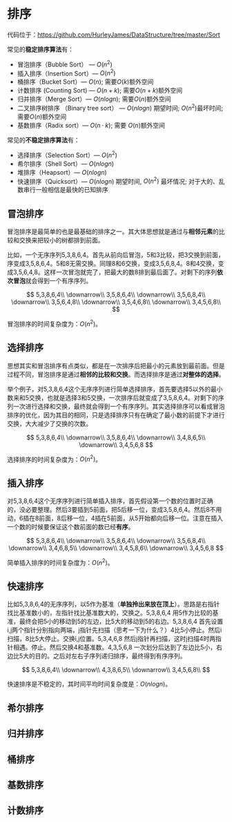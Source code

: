 # 排序

代码位于：https://github.com/HurleyJames/DataStructure/tree/master/Sort

常见的**稳定排序算法**有：

* 冒泡排序（Bubble Sort） — $O(n^2)$
* 插入排序（Insertion Sort）— $O(n^2)$
* 桶排序（Bucket Sort）— $O(n)$; 需要$O(k)$额外空间
* 计数排序 (Counting Sort) — $O(n+k)$; 需要$O(n+k)$额外空间
* 归并排序（Merge Sort）— $O(nlogn)$; 需要$O(n)$额外空间
* 二叉排序树排序 （Binary tree sort） — $O(nlogn)$ 期望时间; $O(n^2)$最坏时间; 需要$O(n)$额外空间
* 基数排序（Radix sort）— $O(n·k)$; 需要 $O(n)$额外空间


常见的**不稳定排序算法**有：

* 选择排序（Selection Sort）— $O(n^2)$
* 希尔排序（Shell Sort）— $O(nlogn)$
* 堆排序（Heapsort）— $O(nlogn)$
* 快速排序（Quicksort）— $O(nlogn)$ 期望时间, $O(n^2)$ 最坏情况; 对于大的、乱数串行一般相信是最快的已知排序

## 冒泡排序

冒泡排序是最简单的也是最基础的排序之一。其大体思想就是通过与**相邻元素**的比较和交换来把较小的树都排到前面。

比如，一个无序序列5,3,8,6,4。首先从前向后冒泡，5和3比较，把3交换到前面，序变成3,5,8,6,4。5和8无需交换。同理8和6交换，变成3,5,6,8,4。8和4交换，变成3,5,6,4,8。这样一次冒泡就完了，把最大的数8排到最后面了。对剩下的序列**依次冒泡**就会得到一个有序序列。

$$
5,3,8,6,4\\
\downarrow\\
3,5,8,6,4\\
\downarrow\\
3,5,6,8,4\\
\downarrow\\
3,5,6,4,8\\
\downarrow\\
3,5,4,6,8\\
\downarrow\\
3,4,5,6,8\\
$$

冒泡排序的时间复杂度为：$O(n^2)$。

## 选择排序

思想其实和冒泡排序有点类似，都是在一次排序后把最小的元素放到最前面。但是过程不同，冒泡排序是通过**相邻的比较和交换**。而选择排序是通过**对整体的选择**。

举个例子，对5,3,8,6,4这个无序序列进行简单选择排序，首先要选择5以外的最小数来和5交换，也就是选择3和5交换，一次排序后就变成了3,5,8,6,4。对剩下的序列一次进行选择和交换，最终就会得到一个有序序列。其实选择排序可以看成冒泡排序的优化，因为其目的相同，只是选择排序只有在确定了最小数的前提下才进行交换，大大减少了交换的次数。

$$
5,3,8,6,4\\
\downarrow\\
3,5,8,6,4\\
\downarrow\\
3,4,8,6,5\\
\downarrow\\
3,4,5,6,8
$$

选择排序的时间复杂度为：$O(n^2)$。

## 插入排序

对5,3,8,6,4这个无序序列进行简单插入排序，首先假设第一个数的位置时正确的，没必要整理。然后3要插到5前面，把5后移一位，变成3,5,8,6,4。然后8不用动，6插在8前面，8后移一位，4插在5前面，从5开始都向后移一位。注意在插入一个数的时候要保证这个数前面的数已经**有序**。

$$
5,3,8,6,4\\
\downarrow\\
3,5,8,6,4\\
\downarrow\\
3,5,6,8,4\\
\downarrow\\
3,4,6,8,5\\
\downarrow\\
3,4,5,8,6\\
\downarrow\\
3,4,5,6,8
$$

简单插入排序的时间复杂度为：$O(n^2)$。

## 快速排序

比如5,3,8,6,4的无序序列，以5作为基准（**单独拎出来放在顶上**）。思路是右指针找比基准数小的，左指针找比基准数大的，交换之。5,3,8,6,4 用5作为比较的基准，最终会把5小的移动到5的左边，比5大的移动到5的右边。5,3,8,6,4 首先设置i,j两个指针分别指向两端，j指针先扫描（思考一下为什么？）4比5小停止。然后i扫描，8比5大停止。交换i,j位置。5,3,4,6,8 然后j指针再扫描，这时j扫描4时两指针相遇。停止。然后交换4和基准数。4,3,5,6,8 一次划分后达到了左边比5小，右边比5大的目的。之后对左右子序列递归排序，最终得到有序序列。

$$
5,3,8,6,4\\
\downarrow\\
4,3,8,6,5\\
\downarrow\\
3,4,5,6,8\\
$$

快速排序是不稳定的，其时间平均时间复杂度是：$O(nlogn)$。

## 希尔排序

## 归并排序

## 桶排序

## 基数排序

## 计数排序